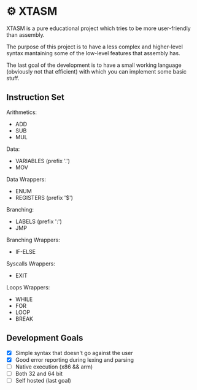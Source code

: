 # ⚙️  XTASM

XTASM is a pure educational project which tries to be more user-friendly than assembly.

The purpose of this project is to have a less complex and higher-level syntax mantaining
some of the low-level features that assembly has.

The last goal of the development is to have a small working language (obviously not that efficient) 
with which you can implement some basic stuff.

## Instruction Set

Arithmetics:
- ADD
- SUB
- MUL

Data:
- VARIABLES (prefix '.')
- MOV

Data Wrappers:
- ENUM
- REGISTERS (prefix '$')

Branching:
- LABELS (prefix ':')
- JMP

Branching Wrappers:
- IF-ELSE

Syscalls Wrappers:
- EXIT

Loops Wrappers:
- WHILE
- FOR
- LOOP
- BREAK

## Development Goals

- [X] Simple syntax that doesn't go against the user
- [X] Good error reporting during lexing and parsing
- [ ] Native execution (x86 && arm)
- [ ] Both 32 and 64 bit
- [ ] Self hosted (last goal)
